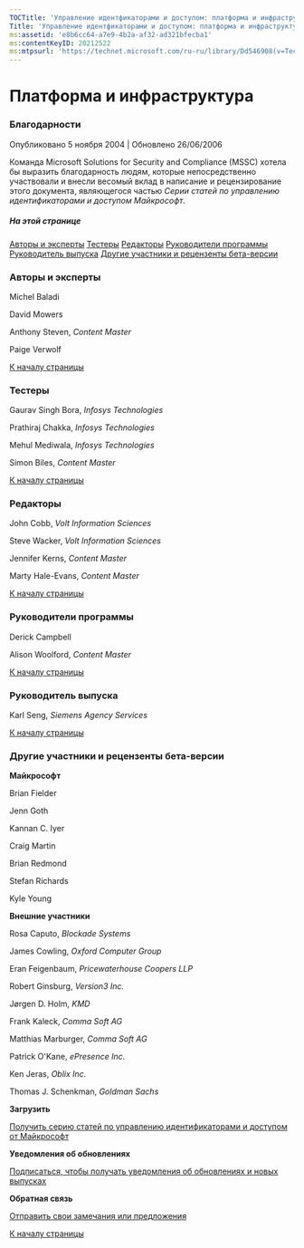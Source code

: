 ```yaml
---
TOCTitle: 'Управление идентфикаторами и доступом: платформа и инфраструктура'
Title: 'Управление идентфикаторами и доступом: платформа и инфраструктура'
ms:assetid: 'e8b6cc64-a7e9-4b2a-af32-ad321bfecba1'
ms:contentKeyID: 20212522
ms:mtpsurl: 'https://technet.microsoft.com/ru-ru/library/Dd546908(v=TechNet.10)'
---
```


Платформа и инфраструктура
==========================

### Благодарности

Опубликовано 5 ноября 2004 | Обновлено 26/06/2006

Команда Microsoft Solutions for Security and Compliance (MSSC) хотела бы выразить благодарность людям, которые непосредственно участвовали и внесли весомый вклад в написание и рецензирование этого документа, являющегося частью *Серии статей по управлению идентификаторами и доступом Майкрософт*.

##### На этой странице

[](#efaa)[Авторы и эксперты](#efaa)
[](#eeaa)[Тестеры](#eeaa)
[](#edaa)[Редакторы](#edaa)
[](#ecaa)[Руководители программы](#ecaa)
[](#ebaa)[Руководитель выпуска](#ebaa)
[](#eaaa)[Другие участники и рецензенты бета-версии](#eaaa)

### Авторы и эксперты

Michel Baladi

David Mowers

Anthony Steven, *Content Master*

Paige Verwolf

[](#mainsection)[К началу страницы](#mainsection)

### Тестеры

Gaurav Singh Bora, *Infosys Technologies*

Prathiraj Chakka, *Infosys Technologies*

Mehul Mediwala, *Infosys Technologies*

Simon Biles, *Content Master*

[](#mainsection)[К началу страницы](#mainsection)

### Редакторы

John Cobb, *Volt Information Sciences*

Steve Wacker, *Volt Information Sciences*

Jennifer Kerns, *Content Master*

Marty Hale-Evans, *Content Master*

[](#mainsection)[К началу страницы](#mainsection)

### Руководители программы

Derick Campbell

Alison Woolford, *Content Master*

[](#mainsection)[К началу страницы](#mainsection)

### Руководитель выпуска

Karl Seng, *Siemens Agency Services*

[](#mainsection)[К началу страницы](#mainsection)

### Другие участники и рецензенты бета-версии

**Майкрософт**

Brian Fielder

Jenn Goth

Kannan C. Iyer

Craig Martin

Brian Redmond

Stefan Richards

Kyle Young

**Внешние участники**

Rosa Caputo, *Blockade Systems*

James Cowling, *Oxford Computer Group*

Eran Feigenbaum, *Pricewaterhouse Coopers LLP*

Robert Ginsburg, *Version3 Inc.*

Jørgen D. Holm, *KMD*

Frank Kaleck, *Comma Soft AG*

Matthias Marburger, *Comma Soft AG*

Patrick O'Kane, *ePresence Inc.*

Ken Jeras, *Oblix Inc.*

Thomas J. Schenkman, *Goldman Sachs*

**Загрузить**

[Получить серию статей по управлению идентификаторами и доступом от Майкрософт](http://go.microsoft.com/fwlink/?linkid=14842)

**Уведомления об обновлениях**

[Подписаться, чтобы получать уведомления об обновлениях и новых выпусках](http://go.microsoft.com/fwlink/?linkid=54982)

**Обратная связь**

[Отправить свои замечания или предложения](mailto:secwish@microsoft.com?subject=microsoft%20identity%20and%20access%20management%20series)

[](#mainsection)[К началу страницы](#mainsection)
